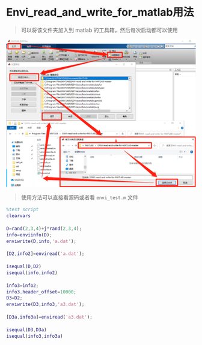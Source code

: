 # Envi_read_and_write_for_matlab用法

> 可以将该文件夹加入到 matlab 的工具箱，然后每次启动都可以使用

![](./ENVI-read-and-write-for-MATLAB-master\addToPath.png)

> 使用方法可以直接看源码或者看 ```envi_test.m``` 文件

```matlab
%test script
clearvars

D=rand(2,3,4)+j*rand(2,3,4);
info=enviinfo(D);
enviwrite(D,info,'a.dat');

[D2,info2]=enviread('a.dat');

isequal(D,D2)
isequal(info,info2)

info3=info2;
info3.header_offset=10000;
D3=D2;
enviwrite(D3,info3,'a3.dat');

[D3a,info3a]=enviread('a3.dat');

isequal(D3,D3a)
isequal(info3,info3a)
```